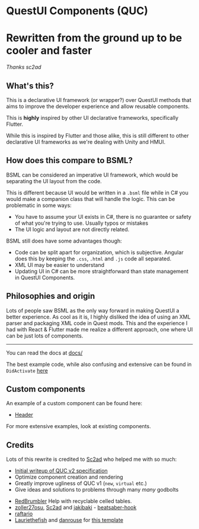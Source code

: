 # QuestUI Components (QUC)
# Rewritten from the ground up to be cooler and faster
_Thanks sc2ad_
## What's this?
This is a declarative UI framework (or wrapper?) over QuestUI methods that aims to improve the developer experience and allow reusable components.

This is **highly** inspired by other UI declarative frameworks, specifically Flutter.

While this is inspired by Flutter and those alike, this is still different to other declarative UI frameworks as we're dealing with Unity and HMUI. 

## How does this compare to BSML?
BSML can be considered an imperative UI framework, which would be separating the UI layout from the code. 

This is different because UI would be written in a `.bsml` file while in C# you would make a companion class that will handle the logic. 
This can be problematic in some ways:
- You have to assume your UI exists in C#, there is no guarantee or safety of what you're trying to use. Usually typos or mistakes
- The UI logic and layout are not directly related.

BSML still does have some advantages though: 
- Code can be split apart for organization, which is subjective. Angular does this by keeping the `.css`, `.html` and `.js` code all separated.
- XML UI may be easier to understand 
- Updating UI in C# can be more straightforward than state management in QuestUI Components.

## Philosophies and origin
Lots of people saw BSML as the only way forward in making QuestUI a better experience. As cool as it is, I highly disliked the idea of using an XML parser and packaging XML code in Quest mods. 
This and the experience I had with React & Flutter made me realize a different approach, one where UI can be just lots of components.

-----

You can read the docs at [docs/](docs/)

The best example code, while also confusing and extensive can be found in `DidActivate` [here](/test/src/main.cpp)

## Custom components
An example of a custom component can be found here:
- [Header](test/include/TestComponent.hpp)

For more extensive examples, look at existing components.

## Credits

Lots of this rewrite is credited to [Sc2ad](https://github.com/Sc2ad) who helped me with so much:
- [Initial writeup of QUC v2 specification](https://hackmd.io/@yUYoi67FSC2CrGMPULLK7w/S1jq1LNGY)
- Optimize component creation and rendering
- Greatly improve ugliness of QUC v1 (`new`, `virtual` etc.)
- Give ideas and solutions to problems through many _many_ godbolts

* [RedBrumbler](https://github.com/RedBrumbler) Help with recyclable celled tables.
* [zoller27osu](https://github.com/zoller27osu), [Sc2ad](https://github.com/Sc2ad) and [jakibaki](https://github.com/jakibaki) - [beatsaber-hook](https://github.com/sc2ad/beatsaber-hook)
* [raftario](https://github.com/raftario) 
* [Lauriethefish](https://github.com/Lauriethefish) and [danrouse](https://github.com/danrouse) for [this template](https://github.com/Lauriethefish/quest-mod-template)
